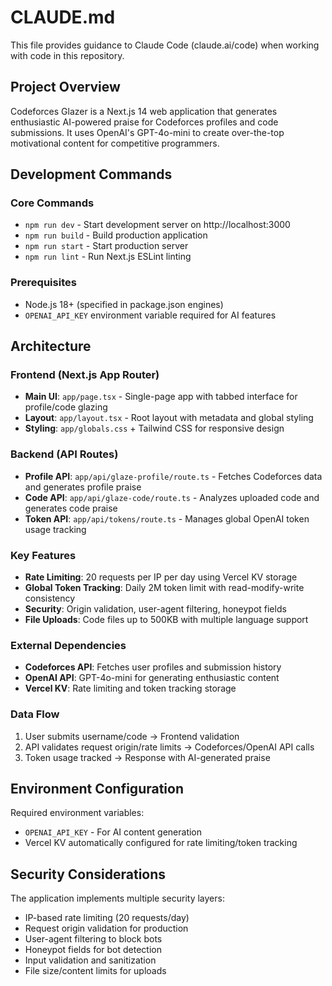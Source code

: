 # CLAUDE.md

This file provides guidance to Claude Code (claude.ai/code) when working with code in this repository.

## Project Overview

Codeforces Glazer is a Next.js 14 web application that generates enthusiastic AI-powered praise for Codeforces profiles and code submissions. It uses OpenAI's GPT-4o-mini to create over-the-top motivational content for competitive programmers.

## Development Commands

### Core Commands
- `npm run dev` - Start development server on http://localhost:3000
- `npm run build` - Build production application
- `npm run start` - Start production server
- `npm run lint` - Run Next.js ESLint linting

### Prerequisites
- Node.js 18+ (specified in package.json engines)
- `OPENAI_API_KEY` environment variable required for AI features

## Architecture

### Frontend (Next.js App Router)
- **Main UI**: `app/page.tsx` - Single-page app with tabbed interface for profile/code glazing
- **Layout**: `app/layout.tsx` - Root layout with metadata and global styling
- **Styling**: `app/globals.css` + Tailwind CSS for responsive design

### Backend (API Routes)
- **Profile API**: `app/api/glaze-profile/route.ts` - Fetches Codeforces data and generates profile praise
- **Code API**: `app/api/glaze-code/route.ts` - Analyzes uploaded code and generates code praise
- **Token API**: `app/api/tokens/route.ts` - Manages global OpenAI token usage tracking

### Key Features
- **Rate Limiting**: 20 requests per IP per day using Vercel KV storage
- **Global Token Tracking**: Daily 2M token limit with read-modify-write consistency
- **Security**: Origin validation, user-agent filtering, honeypot fields
- **File Uploads**: Code files up to 500KB with multiple language support

### External Dependencies
- **Codeforces API**: Fetches user profiles and submission history
- **OpenAI API**: GPT-4o-mini for generating enthusiastic content
- **Vercel KV**: Rate limiting and token tracking storage

### Data Flow
1. User submits username/code → Frontend validation
2. API validates request origin/rate limits → Codeforces/OpenAI API calls
3. Token usage tracked → Response with AI-generated praise

## Environment Configuration

Required environment variables:
- `OPENAI_API_KEY` - For AI content generation
- Vercel KV automatically configured for rate limiting/token tracking

## Security Considerations

The application implements multiple security layers:
- IP-based rate limiting (20 requests/day)
- Request origin validation for production
- User-agent filtering to block bots
- Honeypot fields for bot detection
- Input validation and sanitization
- File size/content limits for uploads
